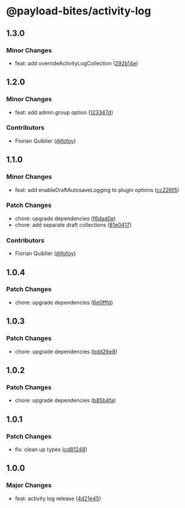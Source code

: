 # @payload-bites/activity-log

## 1.3.0

### Minor Changes

- feat: add overrideActivityLogCollection ([292b14e](https://github.com/rilrom/payload-bites/commit/292b14e))

## 1.2.0

### Minor Changes

- feat: add admin.group option ([123347d](https://github.com/rilrom/payload-bites/commit/123347d))

### Contributors

- Florian Quiblier ([@fofoy](https://github.com/fofoy))

## 1.1.0

### Minor Changes

- feat: add enableDraftAutosaveLogging to plugin options ([cc226f5](https://github.com/rilrom/payload-bites/commit/cc226f5))

### Patch Changes

- chore: upgrade dependencies ([f6dad0e](https://github.com/rilrom/payload-bites/commit/f6dad0e))
- chore: add separate draft collections ([81e0417](https://github.com/rilrom/payload-bites/commit/81e0417))

### Contributors

- Florian Quiblier ([@fofoy](https://github.com/fofoy))

## 1.0.4

### Patch Changes

- chore: upgrade dependencies ([6e0fffd](https://github.com/rilrom/payload-bites/commit/6e0fffd))

## 1.0.3

### Patch Changes

- chore: upgrade dependencies ([bdd26e8](https://github.com/rilrom/payload-bites/commit/bdd26e8))

## 1.0.2

### Patch Changes

- chore: upgrade dependencies ([b85b4fa](https://github.com/rilrom/payload-bites/commit/b85b4fa))

## 1.0.1

### Patch Changes

- fix: clean up types ([cd81248](https://github.com/rilrom/payload-bites/commit/cd81248))

## 1.0.0

### Major Changes

- feat: activity log release ([4d21e45](https://github.com/rilrom/payload-bites/commit/4d21e45))
